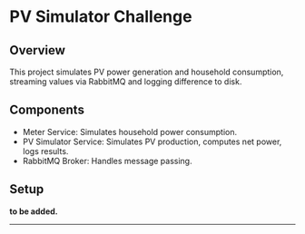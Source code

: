 # PV Simulator Challenge

## Overview
This project simulates PV power generation and household consumption, streaming values via RabbitMQ and logging difference to disk.

## Components
- Meter Service: Simulates household power consumption.
- PV Simulator Service: Simulates PV production, computes net power, logs results.
- RabbitMQ Broker: Handles message passing.

## Setup
**to be added.**

---

